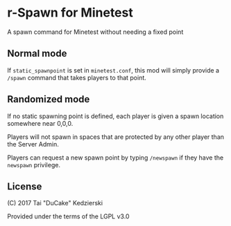 # r-Spawn for Minetest

A spawn command for Minetest without needing a fixed point

## Normal mode

If `static_spawnpoint` is set in `minetest.conf`, this mod will simply provide a `/spawn` command that takes players to that point.

## Randomized mode

If no static spawning point is defined, each player is given a spawn location somewhere near 0,0,0.

Players will not spawn in spaces that are protected by any other player than the Server Admin.

Players can request a new spawn point by typing `/newspawn` if they have the `newspawn` privilege.

## License

(C) 2017 Tai "DuCake" Kedzierski

Provided under the terms of the LGPL v3.0
